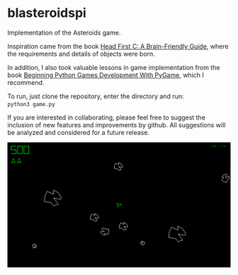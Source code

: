 # blasteroidspi
Implementation of the Asteroids game.  
  
Inspiration came from the book [Head First C: A Brain-Friendly Guide](https://www.amazon.com/Head-First-C-Brain-Friendly-Guide/dp/1449399916/ref=sr_1_1?crid=3PXLMYX4NOXK9&keywords=head+first+c&qid=1641307105&sprefix=head+first+c%2Caps%), where the requirements and details of objects were born.  
  
In addition, I also took valuable lessons in game implementation from the book [Beginning Python Games Development With PyGame](https://www.amazon.com/Beginning-Python-Games-Development-Second/dp/1484209710/ref=sr_1_1?crid=2RZA8MBSIDFR7&keywords=beginning+python+game+development%27&qid=1641307247&sprefix=beginning+python), which I recommend.  

To run, just clone the repository, enter the directory and run:  
`python3 game.py`  
  
If you are interested in collaborating, please feel free to suggest the inclusion of new features and improvements by github. All suggestions will be analyzed and considered for a future release.  
  
![screenshot](screenshot.png)
